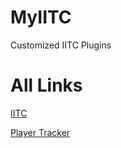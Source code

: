 # MyIITC

Customized IITC Plugins

# All Links

[IITC](https://github.com/kagura2718/MyIITC/raw/master/total-conversion-build.user.js)

[Player Tracker](https://github.com/kagura2718/MyIITC/raw/master/plugins/player-tracker.user.js)
